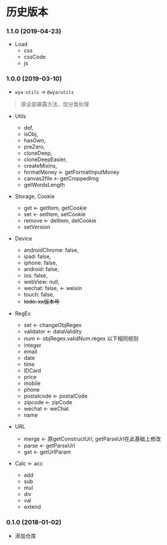 # 历史版本

### 1.1.0 (2019-04-23)
- Load
	- css
	- cssCode 
	- js

### 1.0.0 (2019-03-10)
* `wya-utils` -> `@wya/utils`

> 原全部暴露方法，现分类处理

- Utils
	- def,
	- isObj,
	- hasOwn,
	- preZero,
	- cloneDeep,
	- cloneDeepEasier,
	- createMixins,
	- formatMoney <- getFormatInputMoney
	- canvas2file <- getCroppedImg
	- getWordsLength

- Storage, Cookie
	- get <- getItem, getCookie
	- set <- setItem, setCookie
	- remove <- delItem, delCookie
	- setVersion

- Device
	- androidChrome: false,
    - ipad: false,
    - iphone: false,
    - android: false,
    - ios: false,
    - webView: null,
    - wechat: false, <- weixin
    - touch: false,
    - ~~todo: xx版本号~~

- RegEx
	- set <- changeObjRegex
	- validator <- dataValidity
	- num <- objRegex.validNum.regex 以下相同规则
	- integer
	- email
	- date
	- time
	- IDCard
	- price
	- mobile
	- phone
	- postalcode <- postalCode
	- zipcode <- zipCode
	- wechat <- weChat
	- name

- URL
	- merge <- 原getConstructUrl, getParseUrl在此基础上修改
	- parse <- getParseUrl
	- get <- getUrlParam

- Calc <- acc
	- add
	- sub 
	- mul
	- div
	- val
	- extend

### 0.1.0 (2018-01-02)

* 添加仓库
